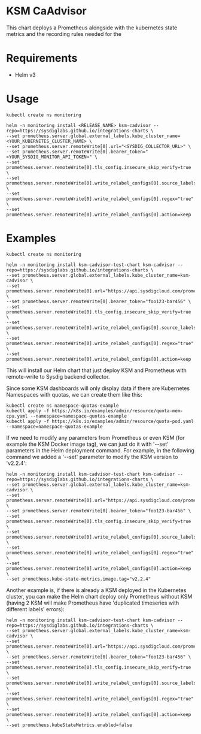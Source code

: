# KSM CaAdvisor

This chart deploys a Prometheus alongside with the kubernetes state metrics and the recording rules needed for the 

# Requirements
* Helm v3

# Usage
```
kubectl create ns monitoring
```

```
helm -n monitoring install <RELEASE_NAME> ksm-cadvisor --repo=https://sysdiglabs.github.io/integrations-charts \
--set prometheus.server.global.external_labels.kube_cluster_name=<YOUR_KUBERNETES_CLUSTER_NAME> \
--set prometheus.server.remoteWrite[0].url="<SYSDIG_COLLECTOR_URL>" \
--set prometheus.server.remoteWrite[0].bearer_token="<YOUR_SYSDIG_MONITOR_API_TOKEN>" \
--set prometheus.server.remoteWrite[0].tls_config.insecure_skip_verify=true \
--set prometheus.server.remoteWrite[0].write_relabel_configs[0].source_labels[0]=remote_write \
--set prometheus.server.remoteWrite[0].write_relabel_configs[0].regex="true" \
--set prometheus.server.remoteWrite[0].write_relabel_configs[0].action=keep
```

# Examples

```
kubectl create ns monitoring

helm -n monitoring install ksm-cadvisor-test-chart ksm-cadvisor --repo=https://sysdiglabs.github.io/integrations-charts \
--set prometheus.server.global.external_labels.kube_cluster_name=ksm-cadvisor \
--set prometheus.server.remoteWrite[0].url="https://api.sysdigcloud.com/prometheus/remote/write" \
--set prometheus.server.remoteWrite[0].bearer_token="foo123-bar456" \
--set prometheus.server.remoteWrite[0].tls_config.insecure_skip_verify=true \
--set prometheus.server.remoteWrite[0].write_relabel_configs[0].source_labels[0]=remote_write \
--set prometheus.server.remoteWrite[0].write_relabel_configs[0].regex="true" \
--set prometheus.server.remoteWrite[0].write_relabel_configs[0].action=keep
```

This will install our Helm chart that just deploy KSM and Prometheus with remote-write to Sysdig backend collector.

Since some KSM dashboards will only display data if there are Kubernetes Namespaces with quotas, we can create them like this:
```
kubectl create ns namespace-quotas-example
kubectl apply -f https://k8s.io/examples/admin/resource/quota-mem-cpu.yaml --namespace=namespace-quotas-example
kubectl apply -f https://k8s.io/examples/admin/resource/quota-pod.yaml --namespace=namespace-quotas-example
```

If we need to modify any parameters from Prometheus or even KSM (for example the KSM Docker image tag), we can just do it with '--set' parameters in the Helm deployment command.
For example, in the following command we added a '--set' parameter to modify the KSM version to 'v2.2.4':
```
helm -n monitoring install ksm-cadvisor-test-chart ksm-cadvisor --repo=https://sysdiglabs.github.io/integrations-charts \
--set prometheus.server.global.external_labels.kube_cluster_name=ksm-cadvisor \
--set prometheus.server.remoteWrite[0].url="https://api.sysdigcloud.com/prometheus/remote/write" \
--set prometheus.server.remoteWrite[0].bearer_token="foo123-bar456" \
--set prometheus.server.remoteWrite[0].tls_config.insecure_skip_verify=true \
--set prometheus.server.remoteWrite[0].write_relabel_configs[0].source_labels[0]=remote_write \
--set prometheus.server.remoteWrite[0].write_relabel_configs[0].regex="true" \
--set prometheus.server.remoteWrite[0].write_relabel_configs[0].action=keep \
--set prometheus.kube-state-metrics.image.tag="v2.2.4"
```

Another example is, if there is already a KSM deployed in the Kubernetes cluster, you can make the Helm chart deploy only Prometheus without KSM (having 2 KSM will make Prometheus have 'duplicated timeseries with different labels' errors):
```
helm -n monitoring install ksm-cadvisor-test-chart ksm-cadvisor --repo=https://sysdiglabs.github.io/integrations-charts \
--set prometheus.server.global.external_labels.kube_cluster_name=ksm-cadvisor \
--set prometheus.server.remoteWrite[0].url="https://api.sysdigcloud.com/prometheus/remote/write" \
--set prometheus.server.remoteWrite[0].bearer_token="foo123-bar456" \
--set prometheus.server.remoteWrite[0].tls_config.insecure_skip_verify=true \
--set prometheus.server.remoteWrite[0].write_relabel_configs[0].source_labels[0]=remote_write \
--set prometheus.server.remoteWrite[0].write_relabel_configs[0].regex="true" \
--set prometheus.server.remoteWrite[0].write_relabel_configs[0].action=keep \
--set prometheus.kubeStateMetrics.enabled=false
```
